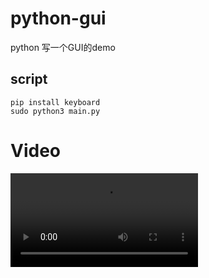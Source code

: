 # python-gui
python 写一个GUI的demo

## script
```$xslt
pip install keyboard
sudo python3 main.py
```

# Video
![snake](https://github.com/liushuang/python-gui/blob/master/snake.mp4)

